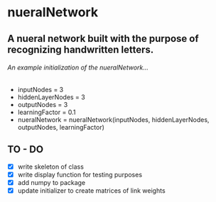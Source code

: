 # nueralNetwork
## A nueral network built with the purpose of recognizing handwritten letters.
###### An example initialization of the nueralNetwork...
- inputNodes = 3
- hiddenLayerNodes = 3
- outputNodes = 3
- learningFactor = 0.1
- nueralNetwork = nueralNetwork(inputNodes, hiddenLayerNodes, outputNodes, learningFactor)
## TO - DO
- [x] write skeleton of class
- [x] write display function for testing purposes
- [x] add numpy to package
- [x] update initializer to create matrices of link weights
